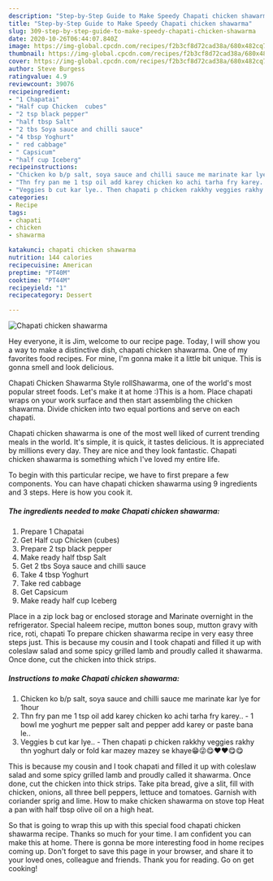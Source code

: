 ```yaml
---
description: "Step-by-Step Guide to Make Speedy Chapati chicken shawarma"
title: "Step-by-Step Guide to Make Speedy Chapati chicken shawarma"
slug: 309-step-by-step-guide-to-make-speedy-chapati-chicken-shawarma
date: 2020-10-26T06:44:07.840Z
image: https://img-global.cpcdn.com/recipes/f2b3cf8d72cad38a/680x482cq70/chapati-chicken-shawarma-recipe-main-photo.jpg
thumbnail: https://img-global.cpcdn.com/recipes/f2b3cf8d72cad38a/680x482cq70/chapati-chicken-shawarma-recipe-main-photo.jpg
cover: https://img-global.cpcdn.com/recipes/f2b3cf8d72cad38a/680x482cq70/chapati-chicken-shawarma-recipe-main-photo.jpg
author: Steve Burgess
ratingvalue: 4.9
reviewcount: 39076
recipeingredient:
- "1 Chapatai"
- "Half cup Chicken  cubes"
- "2 tsp black pepper"
- "half tbsp Salt"
- "2 tbs Soya sauce and chilli sauce"
- "4 tbsp Yoghurt"
- " red cabbage"
- " Capsicum"
- "half cup Iceberg"
recipeinstructions:
- "Chicken ko b/p salt, soya sauce and chilli sauce me marinate kar lye for 1hour"
- "Thn fry pan me 1 tsp oil add karey chicken ko achi tarha fry karey.. 1 bowl me yoghurt me pepper salt and pepper add karey or paste bana le.."
- "Veggies b cut kar lye.. Then chapati p chicken rakkhy veggies rakhy thn yoghurt daly or fold kar mazey mazey se khaye😁😜😋❤❤😋😋"
categories:
- Recipe
tags:
- chapati
- chicken
- shawarma

katakunci: chapati chicken shawarma 
nutrition: 144 calories
recipecuisine: American
preptime: "PT40M"
cooktime: "PT44M"
recipeyield: "1"
recipecategory: Dessert

---
```



![Chapati chicken shawarma](https://img-global.cpcdn.com/recipes/f2b3cf8d72cad38a/680x482cq70/chapati-chicken-shawarma-recipe-main-photo.jpg)

Hey everyone, it is Jim, welcome to our recipe page. Today, I will show you a way to make a distinctive dish, chapati chicken shawarma. One of my favorites food recipes. For mine, I'm gonna make it a little bit unique. This is gonna smell and look delicious.

Chapati Chicken Shawarma Style rollShawarma, one of the world&#39;s most popular street foods. Let&#39;s make it at home :)This is a hom. Place chapati wraps on your work surface and then start assembling the chicken shawarma. Divide chicken into two equal portions and serve on each chapati.

Chapati chicken shawarma is one of the most well liked of current trending meals in the world. It's simple, it is quick, it tastes delicious. It is appreciated by millions every day. They are nice and they look fantastic. Chapati chicken shawarma is something which I've loved my entire life.


To begin with this particular recipe, we have to first prepare a few components. You can have chapati chicken shawarma using 9 ingredients and 3 steps. Here is how you cook it.

<!--inarticleads1-->

##### The ingredients needed to make Chapati chicken shawarma:

1. Prepare 1 Chapatai
1. Get Half cup Chicken  (cubes)
1. Prepare 2 tsp black pepper
1. Make ready half tbsp Salt
1. Get 2 tbs Soya sauce and chilli sauce
1. Take 4 tbsp Yoghurt
1. Take  red cabbage
1. Get  Capsicum
1. Make ready half cup Iceberg


Place in a zip lock bag or enclosed storage and Marinate overnight in the refrigerator. Special haleem recipe, mutton bones soup, mutton gravy with rice, roti, chapati To prepare chicken shawarma recipe in very easy three steps just. This is because my cousin and I took chapati and filled it up with coleslaw salad and some spicy grilled lamb and proudly called it shawarma. Once done, cut the chicken into thick strips. 

<!--inarticleads2-->

##### Instructions to make Chapati chicken shawarma:

1. Chicken ko b/p salt, soya sauce and chilli sauce me marinate kar lye for 1hour
1. Thn fry pan me 1 tsp oil add karey chicken ko achi tarha fry karey.. - 1 bowl me yoghurt me pepper salt and pepper add karey or paste bana le..
1. Veggies b cut kar lye.. - Then chapati p chicken rakkhy veggies rakhy thn yoghurt daly or fold kar mazey mazey se khaye😁😜😋❤❤😋😋


This is because my cousin and I took chapati and filled it up with coleslaw salad and some spicy grilled lamb and proudly called it shawarma. Once done, cut the chicken into thick strips. Take pita bread, give a slit, fill with chicken, onions, all three bell peppers, lettuce and tomatoes. Garnish with coriander sprig and lime. How to make chicken shawarma on stove top Heat a pan with half tbsp olive oil on a high heat. 

So that is going to wrap this up with this special food chapati chicken shawarma recipe. Thanks so much for your time. I am confident you can make this at home. There is gonna be more interesting food in home recipes coming up. Don't forget to save this page in your browser, and share it to your loved ones, colleague and friends. Thank you for reading. Go on get cooking!
